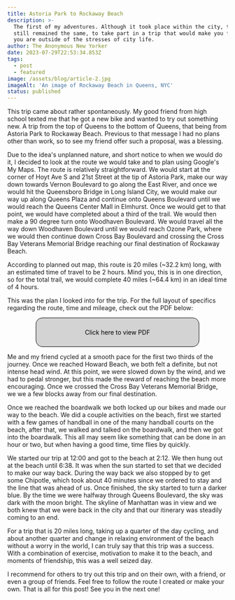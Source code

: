 ```yaml
---
title: Astoria Park to Rockaway Beach
description: >-
  The first of my adventures. Although it took place within the city, the goal
  still remained the same, to take part in a trip that would make you feel that
  you are outside of the stresses of city life.
author: The Anonymous New Yorker
date: 2023-07-29T22:53:34.853Z
tags:
  - post
  - featured
image: /assets/blog/article-2.jpg
imageAlt: 'An image of Rockaway Beach in Queens, NYC'
status: published
---
```

This trip came about rather spontaneously. My good friend from high school texted me that he got a new bike and wanted to try out something new. A trip from the top of Queens to the bottom of Queens, that being from Astoria Park to Rockaway Beach. Previous to that message I had no plans other than work, so to see my friend offer such a proposal, was a blessing. 

Due to the idea's unplanned nature, and short notice to when we would do it, I decided to look at the route we would take and to plan using Google's My Maps. The route is relatively straightforward. We would start at the corner of Hoyt Ave S and 21st Street at the tip of Astoria Park, make our way down towards Vernon Boulevard to go along the East River, and once we would hit the Queensboro Bridge in Long Island City, we would make our way up along Queens Plaza and continue onto Queens Boulevard until we would reach the Queens Center Mall in Elmhurst. Once we would get to that point, we would have completed about a third of the trail. We would then make a 90 degree turn onto Woodhaven Boulevard. We would travel all the way down Woodhaven Boulevard until we would reach Ozone Park, where we would then continue down Cross Bay Boulevard and crossing the Cross Bay Veterans Memorial Bridge reaching our final destination of Rockaway Beach. 

According to planned out map, this route is 20 miles (\~32.2 km) long, with an estimated time of travel to be 2 hours. Mind you, this is in one direction, so for the total trail, we would complete 40 miles (\~64.4 km) in an ideal time of 4 hours.

This was the plan I looked into for the trip. For the full layout of specifics regarding the route, time and mileage, check out the PDF below:

<div class="link"><p><a class="pdf" href="/assets/blog/AstoriaParktoRockawayBeach.pdf" target="_blank">Click here to view PDF</a></p></div>

Me and my friend cycled at a smooth pace for the first two thirds of the journey. Once we reached Howard Beach, we both felt a definite, but not intense head wind. At this point, we were slowed down by the wind, and we had to pedal stronger, but this made the reward of reaching the beach more encouraging. Once we crossed the Cross Bay Veterans Memorial Bridge, we we a few blocks away from our final destination.

Once we reached the boardwalk we both locked up our bikes and made our way to the beach. We did a couple activities on the beach, first we started with a few games of handball in one of the many handball courts on the beach, after that, we walked and talked on the boardwalk, and then we got into the boardwalk. This all may seem like something that can be done in an hour or two, but when having a good time, time flies by quickly.

We started our trip at 12:00 and got to the beach at 2:12. We then hung out at the beach until 6:38. It was when the sun started to set that we decided to make our way back. During the way back we also stopped by to get some Chipotle, which took about 40 minutes since we ordered to stay and the line that was ahead of us. Once finished, the sky started to turn a darker blue. By the time we were halfway through Queens Boulevard, the sky was dark with the moon bright. The skyline of Manhattan was in view and we both knew that we were back in the city and that our itinerary was steadily coming to an end.

For a trip that is 20 miles long, taking up a quarter of the day cycling, and about another quarter and change in relaxing environment of the beach without a worry in the world, I can truly say that this trip was a success. With a combination of exercise, motivation to make it to the beach, and moments of friendship, this was a well seized day.

I recommend for others to try out this trip and on their own, with a friend, or even a group of friends. Feel free to follow the route I created or make your own. That is all for this post! See you in the next one!

<style>

.link {
    border: 1px solid black;
    border-radius: 15px;
    width: 70%;
    background: lightgray;
    margin: auto;
    padding: 10px;
}

.pdf {
    display: flex;
    justify-content: center;
    text-decoration: none;
    color: black;
}

.pdf:hover {

text-decoration: underline;

}

@media (max-width: 650px) {
    .link {
        width: 90%;
    }
}

</style>
